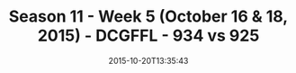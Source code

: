 ---
title: Season 11 - Week 5 (October 16 & 18, 2015) - DCGFFL - 934 vs 925
teams_score:
- team: 934
  score: 38
- team: 925
  score: 6
mvp: Joe Capolla (Pink), Derrick Johnson (Leaf)
game-ball: ''
sportsperson: ''
season: 11
week: 5
date: '2015-10-20T13:35:43'
pageid: season-11-week-5-934-vs-925
---